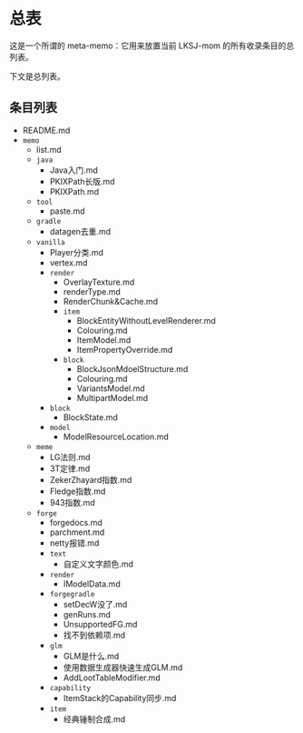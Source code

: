 # 总表

这是一个所谓的 meta-memo：它用来放置当前 LKSJ-mom 的所有收录条目的总列表。

下文是总列表。

## 条目列表

<!--以下条目由机器自动生成，请勿手动更改-->

<!--MARKFORBOT-->
- README.md
- `memo`
    - list.md
    - `java`
        - Java入门.md
        - PKIXPath长版.md
        - PKIXPath.md
    - `tool`
        - paste.md
    - `gradle`
        - datagen去重.md
    - `vanilla`
        - Player分类.md
        - vertex.md
        - `render`
            - OverlayTexture.md
            - renderType.md
            - RenderChunk&Cache.md
            - `item`
                - BlockEntityWithoutLevelRenderer.md
                - Colouring.md
                - ItemModel.md
                - ItemPropertyOverride.md
            - `block`
                - BlockJsonMdoelStructure.md
                - Colouring.md
                - VariantsModel.md
                - MultipartModel.md
        - `block`
            - BlockState.md
        - `model`
            - ModelResourceLocation.md
    - `meme`
        - LG法则.md
        - 3T定律.md
        - ZekerZhayard指数.md
        - Fledge指数.md
        - 943指数.md
    - `forge`
        - forgedocs.md
        - parchment.md
        - netty报错.md
        - `text`
            - 自定义文字颜色.md
        - `render`
            - IModelData.md
        - `forgegradle`
            - setDecW没了.md
            - genRuns.md
            - UnsupportedFG.md
            - 找不到依赖项.md
        - `glm`
            - GLM是什么.md
            - 使用数据生成器快速生成GLM.md
            - AddLootTableModifier.md
        - `capability`
            - ItemStack的Capability同步.md
        - `item`
            - 经典锤制合成.md